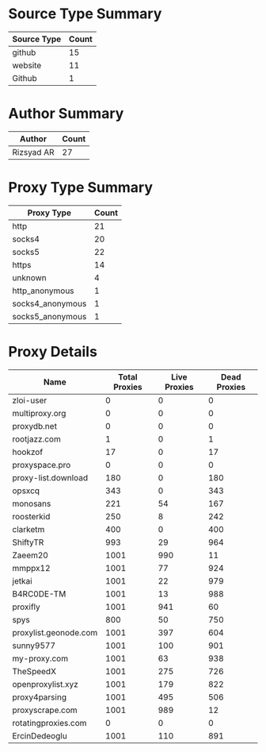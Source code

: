 # Source Type Summary

| Source Type | Count |
|-------------|-------|
| github | 15 |
| website | 11 |
| Github | 1 |


# Author Summary

| Author | Count |
|--------|-------|
| Rizsyad AR | 27 |


# Proxy Type Summary

| Proxy Type | Count |
|------------|-------|
| http | 21 |
| socks4 | 20 |
| socks5 | 22 |
| https | 14 |
| unknown | 4 |
| http_anonymous | 1 |
| socks4_anonymous | 1 |
| socks5_anonymous | 1 |


# Proxy Details

| Name | Total Proxies | Live Proxies | Dead Proxies |
|------|---------------|--------------|---------------|
| zloi-user | 0 | 0 | 0 |
| multiproxy.org | 0 | 0 | 0 |
| proxydb.net | 0 | 0 | 0 |
| rootjazz.com | 1 | 0 | 1 |
| hookzof | 17 | 0 | 17 |
| proxyspace.pro | 0 | 0 | 0 |
| proxy-list.download | 180 | 0 | 180 |
| opsxcq | 343 | 0 | 343 |
| monosans | 221 | 54 | 167 |
| roosterkid | 250 | 8 | 242 |
| clarketm | 400 | 0 | 400 |
| ShiftyTR | 993 | 29 | 964 |
| Zaeem20 | 1001 | 990 | 11 |
| mmppx12 | 1001 | 77 | 924 |
| jetkai | 1001 | 22 | 979 |
| B4RC0DE-TM | 1001 | 13 | 988 |
| proxifly | 1001 | 941 | 60 |
| spys | 800 | 50 | 750 |
| proxylist.geonode.com | 1001 | 397 | 604 |
| sunny9577 | 1001 | 100 | 901 |
| my-proxy.com | 1001 | 63 | 938 |
| TheSpeedX | 1001 | 275 | 726 |
| openproxylist.xyz | 1001 | 179 | 822 |
| proxy4parsing | 1001 | 495 | 506 |
| proxyscrape.com | 1001 | 989 | 12 |
| rotatingproxies.com | 0 | 0 | 0 |
| ErcinDedeoglu | 1001 | 110 | 891 |
